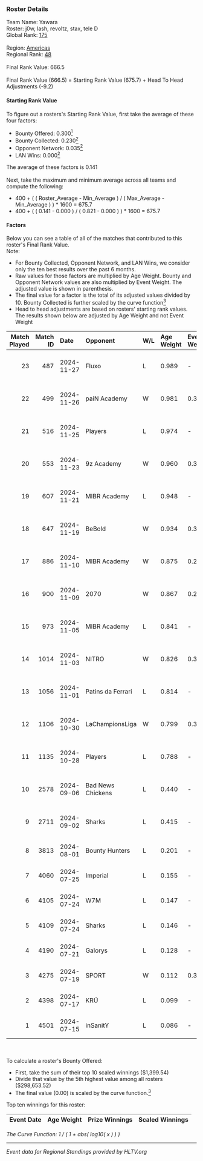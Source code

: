 ### Roster Details<br />
Team Name: Yawara<br />
Roster: j0w, lash, revoltz, stax, tele D<br />
Global Rank: [175](../../standings_global_2024_12_31.md)<br />
<br />
Region: [Americas]( ../../standings_americas_2024_12_31.md)<br />
Regional Rank: [48]( ../../standings_americas_2024_12_31.md)<br />
<br />
Final Rank Value:  666.5<br />
<br />
Final Rank Value (666.5) = Starting Rank Value (675.7) + Head To Head Adjustments (-9.2)<br />

#### Starting Rank Value<br />
To figure out a rosters's Starting Rank Value, first take the average of these four factors:<br />
- Bounty Offered: 0.300[<sup>1</sup>](#table2)
- Bounty Collected: 0.230[<sup>2</sup>](#table1)
- Opponent Network: 0.035[<sup>2</sup>](#table1)
- LAN Wins: 0.000[<sup>2</sup>](#table1)

The average of these factors is 0.141<br />
<br />
Next, take the maximum and minimum average across all teams and compute the following:<br />
- 400 + ( ( Roster_Average - Min_Average ) / ( Max_Average - Min_Average ) ) * 1600 = 675.7
- 400 + ( ( 0.141 - 0.000 ) / ( 0.821 - 0.000 ) ) * 1600 = 675.7


#### Factors<br />
Below you can see a table of all of the matches that contributed to this roster's Final Rank Value.<br />
Note:<br />

- For Bounty Collected, Opponent Network, and LAN Wins, we consider only the ten best results over the past 6 months.
- Raw values for those factors are multiplied by Age Weight. Bounty and Opponent Network values are also multiplied by Event Weight. The adjusted value is shown in parenthesis.
- The final value for a factor is the total of its adjusted values divided by 10. Bounty Collected is further scaled by the curve function[<sup>3</sup>](#curveFunction)
- Head to head adjustments are based on rosters' starting rank values. The results shown below are adjusted by Age Weight and not Event Weight
<span id="table1"></span><br />


| Match Played | Match ID | Date       | Opponent          | W/L | Age Weight | Event Weight | Bounty Collected | Opponent Network | LAN Wins  | H2H Adj. | Roster                            |
| -: | -: | :- | :- | :- | :- | :- | :- | :- | :- | -: | :- |
|           23 |      487 | 2024-11-27 | Fluxo             | L   | 0.989      | -            | -                | -                | -         |    -1.55 | j0w, lash, revoltz, stax, tele D  |
|           22 |      499 | 2024-11-26 | paiN Academy      | W   | 0.981      | 0.371        | 0.000 (0.000)    | 0.117 (0.043)    | 0 (0.000) |     6.03 | j0w, lash, revoltz, stax, tele D  |
|           21 |      516 | 2024-11-25 | Players           | L   | 0.974      | -            | -                | -                | -         |   -12.61 | j0w, lash, revoltz, stax, tele D  |
|           20 |      553 | 2024-11-23 | 9z Academy        | W   | 0.960      | 0.371        | 0.000 (0.000)    | 0.253 (0.090)    | 0 (0.000) |     9.99 | j0w, lash, revoltz, stax, tele D  |
|           19 |      607 | 2024-11-21 | MIBR Academy      | L   | 0.948      | -            | -                | -                | -         |   -15.11 | j0w, lash, revoltz, stax, tele D  |
|           18 |      647 | 2024-11-19 | BeBold            | W   | 0.934      | 0.371        | 0.000 (0.000)    | 0.000 (0.000)    | 0 (0.000) |     5.08 | j0w, lash, revoltz, stax, tele D  |
|           17 |      886 | 2024-11-10 | MIBR Academy      | W   | 0.875      | 0.270        | 0.003 (0.001)    | 0.196 (0.046)    | 0 (0.000) |    13.66 | j0w, lash, revoltz, stax, tele D  |
|           16 |      900 | 2024-11-09 | 2070              | W   | 0.867      | 0.270        | 0.003 (0.001)    | 0.211 (0.050)    | 0 (0.000) |    13.47 | j0w, lash, revoltz, stax, tele D  |
|           15 |      973 | 2024-11-05 | MIBR Academy      | L   | 0.841      | -            | -                | -                | -         |   -13.46 | j0w, lash, revoltz, stax, tele D  |
|           14 |     1014 | 2024-11-03 | NITRO             | W   | 0.826      | 0.371        | 0.003 (0.001)    | 0.287 (0.088)    | 0 (0.000) |    13.17 | j0w, lash, revoltz, stax, tele D  |
|           13 |     1056 | 2024-11-01 | Patins da Ferrari | L   | 0.814      | -            | -                | -                | -         |   -12.53 | j0w, lash, revoltz, stax, tele D  |
|           12 |     1106 | 2024-10-30 | LaChampionsLiga   | W   | 0.799      | 0.371        | 0.009 (0.003)    | 0.119 (0.035)    | 0 (0.000) |    11.28 | j0w, lash, revoltz, stax, tele D  |
|           11 |     1135 | 2024-10-28 | Players           | L   | 0.788      | -            | -                | -                | -         |   -10.44 | j0w, lash, revoltz, stax, tele D  |
|           10 |     2578 | 2024-09-06 | Bad News Chickens | L   | 0.440      | -            | -                | -                | -         |    -6.64 | j0w, lash, PremiuM, revoltz, stax |
|            9 |     2711 | 2024-09-02 | Sharks            | L   | 0.415      | -            | -                | -                | -         |    -0.72 | j0w, lash, PremiuM, revoltz, stax |
|            8 |     3813 | 2024-08-01 | Bounty Hunters    | L   | 0.201      | -            | -                | -                | -         |    -2.97 | j0w, lash, revoltz, ritz, stax    |
|            7 |     4060 | 2024-07-25 | Imperial          | L   | 0.155      | -            | -                | -                | -         |    -0.29 | j0w, lash, revoltz, ritz, stax    |
|            6 |     4105 | 2024-07-24 | W7M               | L   | 0.147      | -            | -                | -                | -         |    -2.44 | j0w, lash, revoltz, ritz, stax    |
|            5 |     4109 | 2024-07-24 | Sharks            | L   | 0.146      | -            | -                | -                | -         |    -0.22 | j0w, lash, revoltz, ritz, stax    |
|            4 |     4190 | 2024-07-21 | Galorys           | L   | 0.128      | -            | -                | -                | -         |    -1.91 | j0w, lash, revoltz, ritz, stax    |
|            3 |     4275 | 2024-07-19 | SPORT             | W   | 0.112      | 0.371        | 0.000 (0.000)    | 0.005 (0.000)    | 0 (0.000) |     0.99 | j0w, lash, revoltz, ritz, stax    |
|            2 |     4398 | 2024-07-17 | KRÜ               | L   | 0.099      | -            | -                | -                | -         |    -1.07 | j0w, lash, revoltz, ritz, stax    |
|            1 |     4501 | 2024-07-15 | inSanitY          | L   | 0.086      | -            | -                | -                | -         |    -0.94 | j0w, lash, revoltz, ritz, stax    |

<br />
<span id="table2"></span><br />
To calculate a roster's Bounty Offered:<br />

- First, take the sum of their top 10 scaled winnings ($1,399.54)
- Divide that value by the 5th highest value among all rosters ($298,653.52)
- The final value (0.00) is scaled by the curve function.[<sup>3</sup>](#curveFunction)

Top ten winnings for this roster:<br />

| Event Date | Age Weight | Prize Winnings | Scaled Winnings |
| :- | -: | :- | :- |


<span id="curveFunction"></span>_The Curve Function: 1 / ( 1 + abs( log10( x ) ) )_<br />

---
_Event data for Regional Standings provided by HLTV.org_<br />
